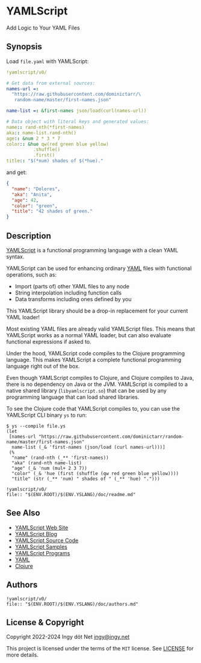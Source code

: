 YAMLScript
==========

Add Logic to Your YAML Files


## Synopsis

Load `file.yaml` with YAMLScript:
```yaml
!yamlscript/v0/

# Get data from external sources:
names-url =:
  "https://raw.githubusercontent.com/dominictarr/\
   random-name/master/first-names.json"

name-list =: &first-names json/load(curl(names-url))

# Data object with literal keys and generated values:
name:: rand-nth(*first-names)
aka:: name-list.rand-nth()
age:: &num 2 * 3 * 7
color:: &hue qw(red green blue yellow)
          .shuffle()
          .first()
title:: "$(*num) shades of $(*hue)."
```

and get:
```json
{
  "name": "Dolores",
  "aka": "Anita",
  "age": 42,
  "color": "green",
  "title": "42 shades of green."
}
```


## Description

[YAMLScript](https://yamlscript.org) is a functional programming language with a
clean YAML syntax.

YAMLScript can be used for enhancing ordinary [YAML](https://yaml.org) files
with functional operations, such as:

* Import (parts of) other YAML files to any node
* String interpolation including function calls
* Data transforms including ones defined by you

This YAMLScript library should be a drop-in replacement for your current YAML
loader!

Most existing YAML files are already valid YAMLScript files.
This means that YAMLScript works as a normal YAML loader, but can also evaluate
functional expressions if asked to.

Under the hood, YAMLScript code compiles to the Clojure programming language.
This makes YAMLScript a complete functional programming language right out of
the box.

Even though YAMLScript compiles to Clojure, and Clojure compiles to Java, there
is no dependency on Java or the JVM.
YAMLScript is compiled to a native shared library (`libyamlscript.so`) that can
be used by any programming language that can load shared libraries.

To see the Clojure code that YAMLScript compiles to, you can use the YAMLScript
CLI binary `ys` to run:

```text
$ ys --compile file.ys
(let
 [names-url "https://raw.githubusercontent.com/dominictarr/random-name/master/first-names.json"
  name-list (_& 'first-names (json/load (curl names-url)))]
 (%
  "name" (rand-nth (_** 'first-names))
  "aka" (rand-nth name-list)
  "age" (_& 'num (mul+ 2 3 7))
  "color" (_& 'hue (first (shuffle (qw red green blue yellow))))
  "title" (str (_** 'num) " shades of " (_** 'hue) ".")))
```

```markys:include
!yamlscript/v0/
file:: "$(ENV.ROOT)/$(ENV.YSLANG)/doc/readme.md"
```


## See Also

* [YAMLScript Web Site](https://yamlscript.org)
* [YAMLScript Blog](https://yamlscript.org/blog)
* [YAMLScript Source Code](https://github.com/yaml/yamlscript)
* [YAMLScript Samples](https://github.com/yaml/yamlscript/tree/main/sample)
* [YAMLScript Programs](https://rosettacode.org/wiki/Category:YAMLScript)
* [YAML](https://yaml.org)
* [Clojure](https://clojure.org)


## Authors

```markys:include
!yamlscript/v0/
file:: "$(ENV.ROOT)/$(ENV.YSLANG)/doc/authors.md"
```


## License & Copyright

Copyright 2022-2024 Ingy döt Net <ingy@ingy.net>

This project is licensed under the terms of the `MIT` license.
See [LICENSE](https://github.com/yaml/yamlscript/blob/main/License) for
more details.

